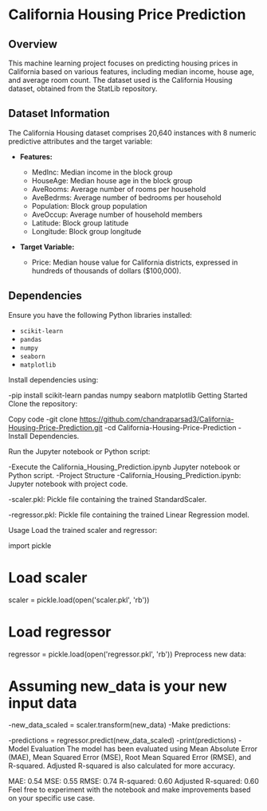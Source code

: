 # California Housing Price Prediction

## Overview

This machine learning project focuses on predicting housing prices in California based on various features, including median income, house age, and average room count. The dataset used is the California Housing dataset, obtained from the StatLib repository.

## Dataset Information

The California Housing dataset comprises 20,640 instances with 8 numeric predictive attributes and the target variable:

- **Features:**
  - MedInc: Median income in the block group
  - HouseAge: Median house age in the block group
  - AveRooms: Average number of rooms per household
  - AveBedrms: Average number of bedrooms per household
  - Population: Block group population
  - AveOccup: Average number of household members
  - Latitude: Block group latitude
  - Longitude: Block group longitude

- **Target Variable:**
  - Price: Median house value for California districts, expressed in hundreds of thousands of dollars ($100,000).

## Dependencies

Ensure you have the following Python libraries installed:

- `scikit-learn`
- `pandas`
- `numpy`
- `seaborn`
- `matplotlib`

Install dependencies using:

-pip install scikit-learn pandas numpy seaborn matplotlib
Getting Started
Clone the repository:

Copy code
-git clone https://github.com/chandraparsad3/California-Housing-Price-Prediction.git
-cd California-Housing-Price-Prediction
-Install Dependencies.

Run the Jupyter notebook or Python script:

-Execute the California_Housing_Prediction.ipynb Jupyter notebook or Python script.
-Project Structure
-California_Housing_Prediction.ipynb: Jupyter notebook with project code.

-scaler.pkl: Pickle file containing the trained StandardScaler.

-regressor.pkl: Pickle file containing the trained Linear Regression model.

Usage
Load the trained scaler and regressor:

import pickle

# Load scaler
scaler = pickle.load(open('scaler.pkl', 'rb'))

# Load regressor
regressor = pickle.load(open('regressor.pkl', 'rb'))
Preprocess new data:

# Assuming new_data is your new input data
-new_data_scaled = scaler.transform(new_data)
-Make predictions:

-predictions = regressor.predict(new_data_scaled)
-print(predictions)
-Model Evaluation
The model has been evaluated using Mean Absolute Error (MAE), Mean Squared Error (MSE), Root Mean Squared Error (RMSE), and R-squared. Adjusted R-squared is also calculated for more accuracy.

MAE: 0.54
MSE: 0.55
RMSE: 0.74
R-squared: 0.60
Adjusted R-squared: 0.60
Feel free to experiment with the notebook and make improvements based on your specific use case.
